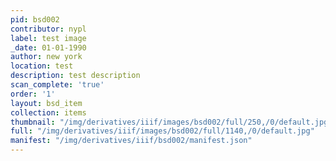 ```yaml
---
pid: bsd002
contributor: nypl
label: test image
_date: 01-01-1990
author: new york
location: test
description: test description
scan_complete: 'true'
order: '1'
layout: bsd_item
collection: items
thumbnail: "/img/derivatives/iiif/images/bsd002/full/250,/0/default.jpg"
full: "/img/derivatives/iiif/images/bsd002/full/1140,/0/default.jpg"
manifest: "/img/derivatives/iiif/bsd002/manifest.json"
---
```

